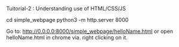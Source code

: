 Tuitorial-2 : Understanding use of HTML/CSS/JS

cd simple_webpage
python3 -m http.server 8000

Go to: http://0.0.0.0:8000/simple_webpage/helloName.html or open helloName.html in chrome via. right clicking on it. 
